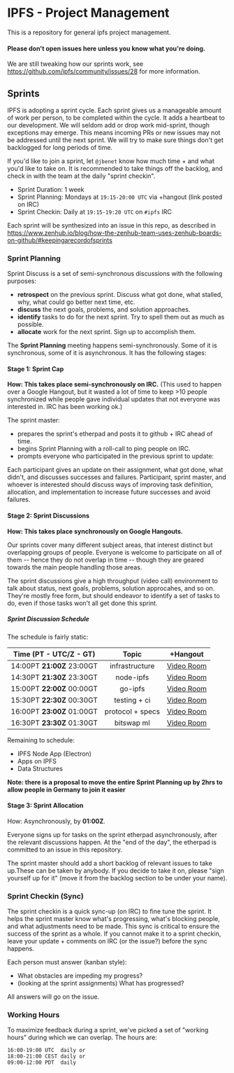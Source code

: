 # IPFS - Project Management

This is a repository for general ipfs project management.

#### Please don't open issues here unless you know what you're doing.

We are still tweaking how our sprints work, see https://github.com/ipfs/community/issues/28 for more information.

## Sprints

IPFS is adopting a sprint cycle. Each sprint gives us a manageable amount of work per person, to be completed within the cycle. It adds a heartbeat to our development. We will seldom add or drop work mid-sprint, though exceptions may emerge. This means incoming PRs or new issues may not be addressed until the next sprint. We will try to make sure things don't get backlogged for long periods of time.

If you'd like to join a sprint, let `@jbenet` know how much time + and what you'd like to take on. It is recommended to take things off the backlog, and check in with the team at the daily "sprint checkin".

- Sprint Duration: 1 week
- Sprint Planning: Mondays at `19:15-20:00 UTC` via +hangout (link posted on IRC)
- Sprint Checkin: Daily at `19:15-19:20 UTC` on `#ipfs` IRC

Each sprint will be synthesized into an issue in this repo, as described in https://www.zenhub.io/blog/how-the-zenhub-team-uses-zenhub-boards-on-github/#keepingarecordofsprints

### Sprint Planning

Sprint Discuss is a set of semi-synchronous discussions with the following purposes:
- **retrospect** on the previous sprint. Discuss what got done, what stalled, why, what could go better next time, etc.
- **discuss** the next goals, problems, and solution approaches.
- **identify** tasks to do for the next sprint. Try to spell them out as much as possible.
- **allocate** work for the next sprint. Sign up to accomplish them.

The **Sprint Planning** meeting happens semi-synchronously. Some of it is synchronous, some of it is asynchronous. It has the following stages:

#### Stage 1: Sprint Cap

**How: This takes place semi-synchronously on IRC.** (This used to happen over a Google Hangout, but it wasted a lot of time to keep >10 people synchronized while people gave individual updates that not everyone was interested in. IRC has been working ok.)

The sprint master:
- prepares the sprint's etherpad and posts it to github + IRC ahead of time.
- begins Sprint Planning with a roll-call to ping people on IRC.
- prompts everyone who participated in the previous sprint to update:

Each participant gives an update on their assignment, what got done, what didn't, and discusses successes and failures. Participant, sprint master, and whoever is interested should discuss ways of improving task definition, allocation, and implementation to increase future successes and avoid failures.

#### Stage 2: Sprint Discussions

**How: This takes place synchronously on Google Hangouts.**

Our sprints cover many different subject areas, that interest distinct but overlapping groups of people. Everyone is welcome to participate on all of them -- hence they do not overlap in time -- though they are geared towards the main people handling those areas.

The sprint discussions give a high throughput (video call) environment to talk about status, next goals, problems, solution approcahes, and so on. They're mostly free form, but should endeavor to identify a set of tasks to do, even if those tasks won't all get done this sprint.

##### Sprint Discussion Schedule

The schedule is fairly static:

Time (PT - **UTC/Z** - GT) | Topic | +Hangout
:------------------------: | :---: | :------:
14:00PT **21:00Z** 23:00GT | infrastructure | [Video Room](https://plus.google.com/hangouts/_/gq3ieylu6bufzbnovemvb2rraia)
14:30PT **21:30Z** 23:30GT | node-ipfs | [Video Room](https://plus.google.com/hangouts/_/gyafa4mpgz7g6jntijoxshfe3ma)
15:00PT **22:00Z** 00:00GT | go-ipfs | [Video Room](https://plus.google.com/hangouts/_/g4hc3dnpdvwsklyfd2sxhkwbgqa)
15:30PT **22:30Z** 00:30GT | testing + ci | [Video Room](https://plus.google.com/hangouts/_/gwn656w2cihn7lekdarfzhaquea)
16:00PT **23:00Z** 01:00GT | protocol + specs | [Video Room](https://plus.google.com/hangouts/_/gxvjk6v6xrc64hcs44phm4c2qaa)
16:30PT **23:30Z** 01:30GT | bitswap ml | [Video Room](https://plus.google.com/hangouts/_/grcpjefkp4fv4zqz3xe4ty3mbea)

Remaining to schedule:
- IPFS Node App (Electron)
- Apps on IPFS
- Data Structures

**Note: there is a proposal to move the entire Sprint Planning up by 2hrs to allow people in Germany to join it easier**

#### Stage 3: Sprint Allocation

How: Asynchronously, by **01:00Z**.

Everyone signs up for tasks on the sprint etherpad asynchronously, after the relevant discussions happen. At the "end of the day", the etherpad is committed to an issue in this repository.

The sprint master should add a short backlog of relevant issues to take up.These can be taken by anybody. If you decide to take it on, please "sign yourself up for it" (move it from the backlog section to be under your name).

### Sprint Checkin (Sync)

The sprint checkin is a quick sync-up (on IRC) to fine tune the sprint. It helps the sprint master know what's progressing, what's blocking people, and what adjustments need to be made. This sync is critical to ensure the success of the sprint as a whole. If you cannot make it to a sprint checkin, leave your update + comments on IRC (or the issue?) before the sync happens.

Each person must answer (kanban style):

- What obstacles are impeding my progress?
- (looking at the sprint assignments) What has progressed?

All answers will go on the issue.

### Working Hours

To maximize feedback during a sprint, we've picked a set of "working hours" during which we can overlap. The hours are:

```
16:00-19:00 UTC  daily or
18:00-21:00 CEST daily or
09:00-12:00 PDT  daily
```

